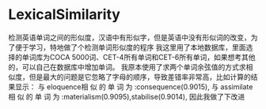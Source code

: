 # LexicalSimilarity
检测英语单词之间的形似度，汉语中有形似字，但是英语中没有形似词的改变，为了便于学习，特地做了个检测单词形似度的程序
我这里用了本地数据库，里面选择的单词库为COCA 5000词、CET-4所有单词和CET-6所有单词，如果想考其他的，可以自己在数据库中增加单词。
我原本使用了求两个单词余弦值的方式求相似度，但是最大的问题是它忽略了字母的顺序，导致差错率非常高，比如计算的结果显示：
与 eloquence相 似 的 单 词 为 :consequence(0.9015),
与 assimilate相 似 的 单 词 为 :materialism(0.9095),stabilise(0.9014),
因此我做了下改进
